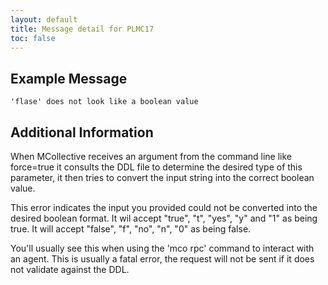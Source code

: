 ```yaml
---
layout: default
title: Message detail for PLMC17
toc: false
---
```


Example Message
---------------

    'flase' does not look like a boolean value

Additional Information
----------------------

When MCollective receives an argument from the command line like force=true it consults the DDL file to determine the desired type of this parameter, it then tries to convert the input string into the correct boolean value.

This error indicates the input you provided could not be converted into the desired boolean format.  It wil accept "true", "t", "yes", "y" and "1" as being true.  It will accept "false", "f", "no", "n", "0" as being false.

You'll usually see this when using the 'mco rpc' command to interact with an agent.  This is usually a fatal error, the request will not be sent if it does not validate against the DDL.
